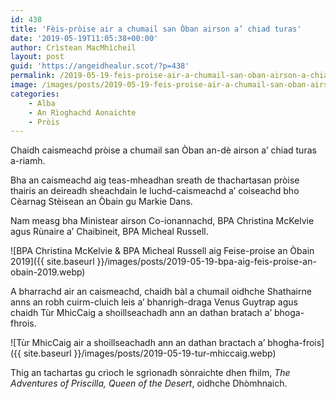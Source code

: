 ```yaml
---
id: 438
title: 'Fèis-pròise air a chumail san Òban airson a’ chiad turas'
date: '2019-05-19T11:05:38+00:00'
author: Crìstean MacMhìcheil
layout: post
guid: 'https://angeidhealur.scot/?p=438'
permalink: /2019-05-19-feis-proise-air-a-chumail-san-oban-airson-a-chiad-turas/
image: /images/posts/2019-05-19-feis-proise-air-a-chumail-san-oban-airson-a-chiad-turas.webp
categories:
    - Alba
    - An Rìoghachd Aonaichte
    - Pròis
---
```


Chaidh caismeachd pròise a chumail san Òban an-dè airson a’ chiad turas a-riamh.

Bha an caismeachd aig teas-mheadhan sreath de thachartasan pròise thairis an deireadh sheachdain le luchd-caismeachd a’ coiseachd bho Cèarnag Stèisean an Òbain gu Markie Dans.

Nam measg bha Ministear airson Co-ionannachd, BPA Christina McKelvie agus Rùnaire a’ Chaibineit, BPA Mìcheal Russell.

![BPA Christina McKelvie & BPA Mìcheal Russell aig Feise-proise an Òbain 2019]({{ site.baseurl }}/images/posts/2019-05-19-bpa-aig-feis-proise-an-obain-2019.webp)

A bharrachd air an caismeachd, chaidh bàl a chumail oidhche Shathairne anns an robh cuirm-cluich leis a’ bhanrigh-draga Venus Guytrap agus chaidh Tùr MhicCaig a shoillseachadh ann an dathan bratach a’ bhoga-fhrois.

![Tùr MhicCaig air a shoillseachadh ann an dathan bractach a’ bhogha-frois]({{ site.baseurl }}/images/posts/2019-05-19-tur-mhiccaig.webp)

Thig an tachartas gu crìoch le sgrìonadh sònraichte dhen fhilm, *The Adventures of Priscilla, Queen of the Desert*, oidhche Dhòmhnaich.
